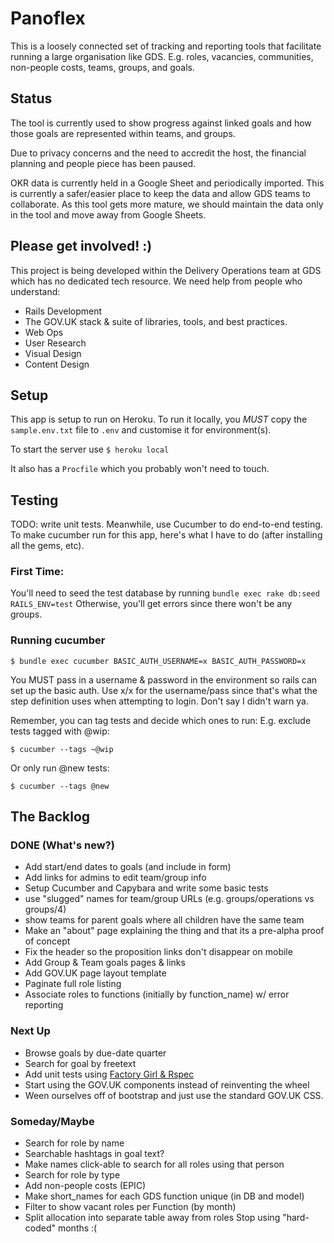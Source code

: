 # Panoflex

This is a loosely connected set of tracking and reporting tools that facilitate running a large organisation like GDS. E.g. roles, vacancies, communities, non-people costs, teams, groups, and goals.

## Status

The tool is currently used to show progress against linked goals and how those goals are represented within teams, and groups.

Due to privacy concerns and the need to accredit the host, the financial planning and people piece has been paused.

OKR data is currently held in a Google Sheet  and periodically imported. This is currently a safer/easier place to keep the data and allow GDS teams to collaborate. As this tool gets more mature, we should maintain the data only in the tool and move away from Google Sheets.

## Please get involved! :)

This project is being developed within the Delivery Operations team at GDS which has no dedicated tech resource. We need help from people who understand:
- Rails Development
- The GOV.UK stack & suite of libraries, tools, and best practices.
- Web Ops
- User Research
- Visual Design
- Content Design


## Setup

This app is setup to run on Heroku. To run it locally, you *MUST* copy the `sample.env.txt` file to `.env` and customise it for environment(s).

To start the server use
`$ heroku local`

It also has a `Procfile` which you probably won't need to touch.

## Testing

TODO: write unit tests. Meanwhile, use Cucumber to do end-to-end testing. To make cucumber run for this app, here's what I have to do (after installing all the gems, etc).

### First Time:
You'll need to seed the test database by running
`bundle exec rake db:seed RAILS_ENV=test`
Otherwise, you'll get errors since there won't be any groups.

### Running cucumber
`$ bundle exec cucumber BASIC_AUTH_USERNAME=x BASIC_AUTH_PASSWORD=x`

You MUST pass in a username & password in the environment so rails can set up the basic auth. Use x/x for the username/pass since that's what the step definition uses when attempting to login. Don't say I didn't warn ya.

Remember, you can tag tests and decide which ones to run:
E.g. exclude tests tagged with @wip:

`$ cucumber --tags ~@wip`

Or only run @new tests:

`$ cucumber --tags @new`


## The Backlog

### DONE (What's new?)
- Add start/end dates to goals (and include in form)
- Add links for admins to edit team/group info
- Setup Cucumber and Capybara and write some basic tests
- use "slugged" names for team/group URLs (e.g. groups/operations vs groups/4)
- show teams for parent goals where all children have the same team
- Make an "about" page explaining the thing and that its a pre-alpha proof of concept
- Fix the header so the proposition links don't disappear on mobile
- Add Group & Team goals pages & links
- Add GOV.UK page layout template
- Paginate full role listing
- Associate roles to functions (initially by function_name) w/ error reporting

### Next Up
- Browse goals by due-date quarter
- Search for goal by freetext
- Add unit tests using [Factory Girl & Rspec](https://semaphoreci.com/community/tutorials/setting-up-the-bdd-stack-on-a-new-rails-4-application)
- Start using the GOV.UK components instead of reinventing the wheel
- Ween ourselves off of bootstrap and just use the standard GOV.UK CSS.

### Someday/Maybe
- Search for role by name
- Searchable hashtags in goal text?
- Make names click-able to search for all roles using that person
- Search for role by type
- Add non-people costs (EPIC)
- Make short_names for each GDS function unique (in DB and model)
- Filter to show vacant roles per Function (by month)
- Split allocation into separate table away from roles Stop using "hard-coded" months :(

